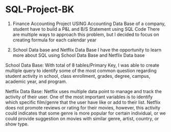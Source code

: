 # SQL-Project-BK

1. Finance Accounting Project
USING Accounting Data Base of a company, student have to build a P&L and B/S Statement using SQL Code
There are multiple ways to approach this problem, but I decided to focus on creating formula for each calendar year


2. School Data base and Netflix Data Base
I have the opportunity to learn more about SQL using School Data Base and Netflix Data base

School Data Base:
With total of 8 tables/Primary Key, I was able to create multiple query to identify some of the most common question regarding student
activity in school, class enrollment, grades, degree, campus, academic year, and program.

Netflix Data Base:
Netflix uses multiple data point to manage and track the activity of their user.
One of the most important variables is to identify which specific film/genre that the user have like or add to their list.
Netflix does not promote reviews or rating for their movies, however, this activity could indicates that some genre is more popular for certain individual,
or we could provide suggestion on movies with similar genre, artist, country, or show type.
